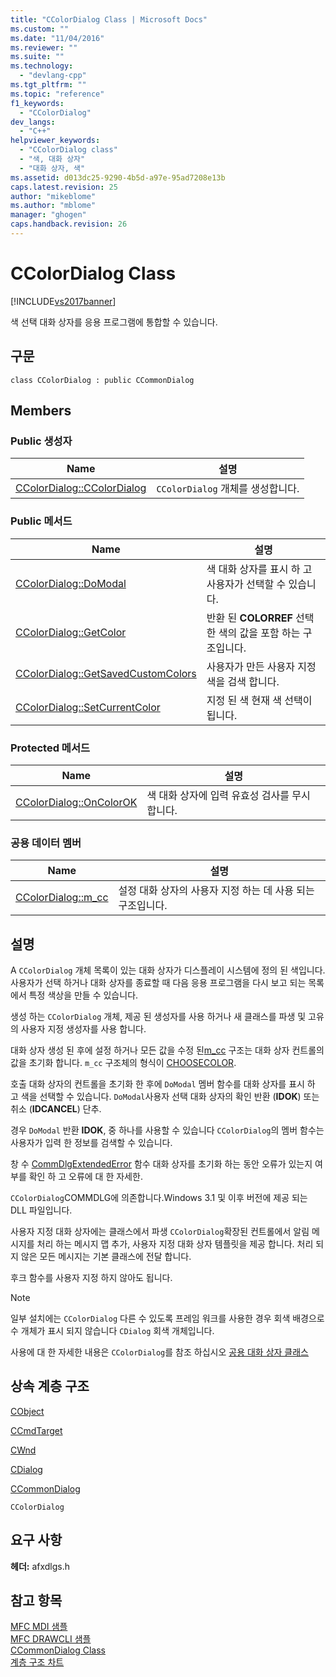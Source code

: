 ```yaml
---
title: "CColorDialog Class | Microsoft Docs"
ms.custom: ""
ms.date: "11/04/2016"
ms.reviewer: ""
ms.suite: ""
ms.technology: 
  - "devlang-cpp"
ms.tgt_pltfrm: ""
ms.topic: "reference"
f1_keywords: 
  - "CColorDialog"
dev_langs: 
  - "C++"
helpviewer_keywords: 
  - "CColorDialog class"
  - "색, 대화 상자"
  - "대화 상자, 색"
ms.assetid: d013dc25-9290-4b5d-a97e-95ad7208e13b
caps.latest.revision: 25
author: "mikeblome"
ms.author: "mblome"
manager: "ghogen"
caps.handback.revision: 26
---
```

# CColorDialog Class
[!INCLUDE[vs2017banner](../../assembler/inline/includes/vs2017banner.md)]

색 선택 대화 상자를 응용 프로그램에 통합할 수 있습니다.  
  
## 구문  
  
```  
class CColorDialog : public CCommonDialog  
```  
  
## Members  
  
### Public 생성자  
  
|Name|설명|  
|----------|--------|  
|[CColorDialog::CColorDialog](../Topic/CColorDialog::CColorDialog.md)|`CColorDialog` 개체를 생성합니다.|  
  
### Public 메서드  
  
|Name|설명|  
|----------|--------|  
|[CColorDialog::DoModal](../Topic/CColorDialog::DoModal.md)|색 대화 상자를 표시 하 고 사용자가 선택할 수 있습니다.|  
|[CColorDialog::GetColor](../Topic/CColorDialog::GetColor.md)|반환 된  **COLORREF** 선택한 색의 값을 포함 하는 구조입니다.|  
|[CColorDialog::GetSavedCustomColors](../Topic/CColorDialog::GetSavedCustomColors.md)|사용자가 만든 사용자 지정 색을 검색 합니다.|  
|[CColorDialog::SetCurrentColor](../Topic/CColorDialog::SetCurrentColor.md)|지정 된 색 현재 색 선택이 됩니다.|  
  
### Protected 메서드  
  
|Name|설명|  
|----------|--------|  
|[CColorDialog::OnColorOK](../Topic/CColorDialog::OnColorOK.md)|색 대화 상자에 입력 유효성 검사를 무시 합니다.|  
  
### 공용 데이터 멤버  
  
|Name|설명|  
|----------|--------|  
|[CColorDialog::m\_cc](../Topic/CColorDialog::m_cc.md)|설정 대화 상자의 사용자 지정 하는 데 사용 되는 구조입니다.|  
  
## 설명  
 A `CColorDialog` 개체 목록이 있는 대화 상자가 디스플레이 시스템에 정의 된 색입니다.  사용자가 선택 하거나 대화 상자를 종료할 때 다음 응용 프로그램을 다시 보고 되는 목록에서 특정 색상을 만들 수 있습니다.  
  
 생성 하는 `CColorDialog` 개체, 제공 된 생성자를 사용 하거나 새 클래스를 파생 및 고유의 사용자 지정 생성자를 사용 합니다.  
  
 대화 상자 생성 된 후에 설정 하거나 모든 값을 수정 된[m\_cc](../Topic/CColorDialog::m_cc.md) 구조는 대화 상자 컨트롤의 값을 초기화 합니다.  `m_cc` 구조체의 형식이  [CHOOSECOLOR](http://msdn.microsoft.com/library/windows/desktop/ms646830).  
  
 호출 대화 상자의 컨트롤을 초기화 한 후에 `DoModal` 멤버 함수를 대화 상자를 표시 하 고 색을 선택할 수 있습니다.  `DoModal`사용자 선택 대화 상자의 확인 반환 \(**IDOK**\) 또는 취소 \(**IDCANCEL**\) 단추.  
  
 경우 `DoModal` 반환  **IDOK**, 중 하나를 사용할 수 있습니다 `CColorDialog`의 멤버 함수는 사용자가 입력 한 정보를 검색할 수 있습니다.  
  
 창 수  [CommDlgExtendedError](http://msdn.microsoft.com/library/windows/desktop/ms646916) 함수 대화 상자를 초기화 하는 동안 오류가 있는지 여부를 확인 하 고 오류에 대 한 자세한.  
  
 `CColorDialog`COMMDLG에 의존합니다.Windows 3.1 및 이후 버전에 제공 되는 DLL 파일입니다.  
  
 사용자 지정 대화 상자에는 클래스에서 파생 `CColorDialog`확장된 컨트롤에서 알림 메시지를 처리 하는 메시지 맵 추가, 사용자 지정 대화 상자 템플릿을 제공 합니다.  처리 되지 않은 모든 메시지는 기본 클래스에 전달 합니다.  
  
 후크 함수를 사용자 지정 하지 않아도 됩니다.  
  
> [!NOTE]
>  일부 설치에는 `CColorDialog` 다른 수 있도록 프레임 워크를 사용한 경우 회색 배경으로 수 개체가 표시 되지 않습니다 `CDialog` 회색 개체입니다.  
  
 사용에 대 한 자세한 내용은 `CColorDialog`를 참조 하십시오  [공용 대화 상자 클래스](../../mfc/common-dialog-classes.md)  
  
## 상속 계층 구조  
 [CObject](../../mfc/reference/cobject-class.md)  
  
 [CCmdTarget](../../mfc/reference/ccmdtarget-class.md)  
  
 [CWnd](../../mfc/reference/cwnd-class.md)  
  
 [CDialog](../../mfc/reference/cdialog-class.md)  
  
 [CCommonDialog](../../mfc/reference/ccommondialog-class.md)  
  
 `CColorDialog`  
  
## 요구 사항  
 **헤더:**  afxdlgs.h  
  
## 참고 항목  
 [MFC MDI 샘플](../../top/visual-cpp-samples.md)   
 [MFC DRAWCLI 샘플](../../top/visual-cpp-samples.md)   
 [CCommonDialog Class](../../mfc/reference/ccommondialog-class.md)   
 [계층 구조 차트](../../mfc/hierarchy-chart.md)